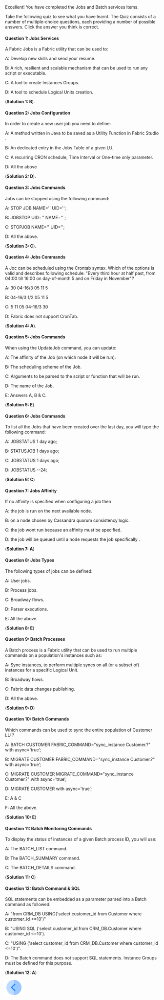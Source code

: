 Excellent! 
You have completed the Jobs and Batch services items.


Take the following quiz to see what you have learnt. The Quiz consists of a number of multiple-choice questions, each providing a number of possible answers. Click the answer you think is correct. 



#### Question 1: Jobs Services

A Fabric Jobs is a Fabric utility that can be used to:

A: Develop new skills and send your resume.

B: A rich, resilient and scalable mechanism that can be used to run any script or executable.

C: A tool to create Instances Groups.

D: A tool to schedule Logical Units creation.

(**Solution 1: B**).


#### Question 2: Jobs Configuration

In order to create a new user job you need to define:

A: A method written in Java to be saved as a Utility Function in Fabric Studio .

B: An dedicated entry in the Jobs Table of a given LU.

C: A recurring CRON schedule, Time Interval or One-time only parameter.

D: All the above

(**Solution 2: D**).


#### Question 3: Jobs Commands

Jobs can be stopped using the following command:

A: STOP JOB NAME='<name>' UID='<uid>';

B: JOBSTOP UID='<uid>' NAME='<name>' ;

C: STOPJOB <JOBTYPE> NAME='<name>' UID='<uid>';
  
D: All the above.


(**Solution 3: C**).


#### Question 4: Jobs Commands

A Joc can be scheduled using the Crontab syntax. Which of the options is valid and describes following schedule: 
"Every third hour at half past, from 04:00 till 16:00 on day-of-month 5 and on Friday in November"?
  
A: 30 04-16/3 05 11 5

B: 04-16/3 1/2 05 11 5

C: 5 11 05 04-16/3 30

D: Fabric does not support CronTab.


(**Solution 4: A**).


#### Question 5: Jobs Commands

When using the UpdateJob command, you can update:

A: The affinity of the Job (on which node it will be run).

B: The scheduling scheme of the Job.

C: Arguments to be parsed to the script or function that will be run.

D: The name of the Job.

E: Answers A, B & C.


(**Solution 5: E**).


#### Question 6: Jobs Commands

To list all the Jobs that have been created over the last day, you will type the following command:

A: JOBSTATUS 1 day ago;

B: STATUSJOB 1 days ago;

C: JOBSTATUS 1 days ago;

D: JOBSTATUS --24;

(**Solution 6: C**)


#### Question 7: Jobs Affinity

If no affinity is specified when configuring a job then

A: the job is run on the next available node.

B: on a node chosen by Cassandra quorum consistency logic.

C: the job wont run because an affinity must be specified.

D: the job will be queued until a node requests the job specifically .

(**Solution 7: A**)


#### Question 8: Jobs Types 

The following types of jobs can be defined:

A: User jobs.

B: Process jobs.

C: Broadway flows.

D: Parser executions.

E: All the above.

(**Solution 8: E**)


#### Question 9: Batch Processes

A Batch process is a Fabric utility that can be used to run multiple commands on a population's instances such as:

A: Sync instances, to perform multiple syncs on all (or a subset of) instances for a specific Logical Unit. 

B: Broadway flows.

C: Fabric data changes publishing. 

D: All the above.

(**Solution 9: D**)


#### Question 10: Batch Commands 

Which commands can be used to sync the entire population of Customer LU ?

A: BATCH CUSTOMER FABRIC_COMMAND="sync_instance Customer.?" with async=’true’;

B: MIGRATE CUSTOMER FABRIC_COMMAND="sync_instance Customer.?" with async=’true’;

C: MIGRATE CUSTOMER MIGRATE_COMMAND="sync_instance Customer.?" with async=’true’;

D: MIGRATE CUSTOMER with async=’true’;

E: A & C

F: All the above.

(**Solution 10: E**)


#### Question 11: Batch Monitoring Commands

To display the status of instances of a given Batch process ID, you will use:

A: The BATCH_LIST command.

B: The BATCH_SUMMARY command.

C: The BATCH_DETAILS command.

(**Solution 11: C**)


#### Question 12: Batch Command & SQL

SQL statements can be embedded as a parameter parsed into a Batch command as followed:

A: "from CRM_DB USING('select customer_id from Customer where customer_id <=10')"

B: "USING SQL ('select customer_id from CRM_DB.Customer where customer_id <=10').

C: "USING ('select customer_id from CRM_DB.Customer where customer_id <=10')".

D: The Batch command does not support SQL statements. Instance Groups must be defined for this purpose.

(**Solution 12: A**)


[![Previous](/articles/images/Previous.png)](/academy/Training_Level_1/07_jobs_and_batch_services/02_jobs_and_batches_flow.md)

